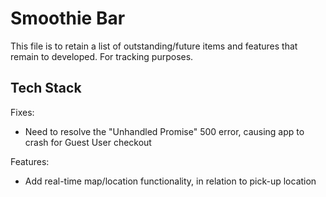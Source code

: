 # Smoothie Bar

This file is to retain a list of outstanding/future items and features that remain to developed. For tracking purposes.

## Tech Stack

Fixes:

* Need to resolve the "Unhandled Promise" 500 error, causing app to crash for Guest User checkout

Features:

* Add real-time map/location functionality, in relation to pick-up location

